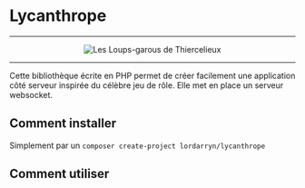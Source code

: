 # Lycanthrope
---

<p align="center">
    <img src="http://cheesepear.com/wp-content/uploads/2016/10/bannia10.jpg" alt="Les Loups-garous de Thiercelieux">
</p>

---
Cette bibliothèque écrite en PHP permet de créer facilement une application côté serveur inspirée du célèbre jeu de rôle. Elle met en place un serveur websocket.

## Comment installer

Simplement par un `composer create-project lordarryn/lycanthrope`

## Comment utiliser

